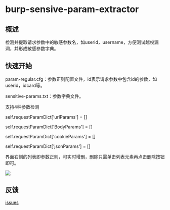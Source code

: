 # burp-sensive-param-extractor

## 概述

检测并提取请求参数中的敏感参数名，如userid，username，方便测试越权漏洞，并形成敏感参数字典。

## 快速开始

param-regular.cfg：参数正则配置文件，id表示请求参数中包含id的参数，如userid，idcard等。

sensitive-params.txt：参数字典文件。

支持4种参数检测

self.requestParamDict['urlParams'] = []

self.requestParamDict['BodyParams'] = []

self.requestParamDict['cookieParams'] = []

self.requestParamDict['jsonParams'] = []

界面右侧的列表即参数正则，可实时增删，删除只需单击列表元素再点击删除按钮即可。

![](https://github.com/theLSA/burp-sensitive-param-extractor/raw/master/demo/bspe00.png)

## 反馈

[issues](https://github.com/theLSA/burp-sensitive-param-extractor/issues)

